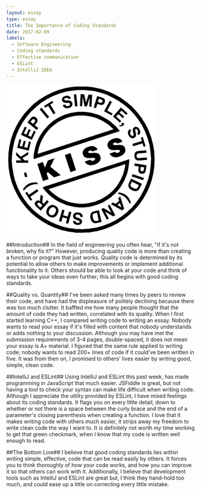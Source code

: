 ```yaml
---
layout: essay
type: essay
title: The Importance of Coding Standards
date: 2017-02-09
labels:
  - Software Engineering
  - Coding standards
  - Effective communication
  - ESLint
  - IntelliJ IDEA
---
```


<img class="ui medium right floated image" src="/images/kiss.jpg">

##Introduction##
In the field of engineering you often hear, "if it's not broken, why fix it?"  However, producing quality code is more than creating a function or program that just works.  Quality code is determined by its potential to allow others to make improvements or implement additional functionality to it.  Others should be able to look at your code and think of ways to take your ideas even further; this all begins with good coding standards.

##Quality vs. Quantity##
I've been asked many times by peers to review their code, and have had the displeasure of politely declining because there was too much clutter.  It baffled me how many people thought that the amount of code they had written, correlated with its quality.  When I first started learning C++, I compared writing code to writing an essay.  Nobody wants to read your essay if it's filled with content that nobody understands or adds nothing to your discussion.  Although you may have met the submission requirements of 3-4 pages, double-spaced, it does not mean your essay is A+ material.  I figured that the same rule applied to writing code; nobody wants to read 200+ lines of code if it could've been written in five.  It was from then on, I promised to others' lives easier by writing good, simple, clean code.

##IntelliJ and ESLint##
Using IntelliJ and ESLint this past week, has made programming in JavaScript that much easier.  JSFiddle is great, but not having a tool to check your syntax can make life difficult when writing code.  Although I appreciate the utility provided by ESLint, I have mixed feelings about its coding standards.  It flags you on every little detail, down to whether or not there is a space between the curly brace and the end of a parameter's closing parenthesis when creating a function.  I love that it makes writing code with others much easier, it strips away my freedom to write clean code the way I want to.  It is definitely not worth my time working to get that green checkmark, when I know that my code is written well enough to read.

##The Bottom Line##
I believe that good coding standards lies within writing simple, effective, code that can be read easily by others.  It forces you to think thoroughly of how your code works, and how you can improve it so that others can work with it.  Additionally, I believe that development tools such as IntelliJ and ESLint are great but, I think they hand-hold too much, and could ease up a little on correcting every little mistake.

